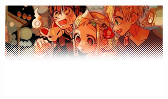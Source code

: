 ![alt text](https://github.com/juniebugs/juniebugs/blob/60419bf545d5b23c0e60a3f0960ed1c183f990b9/bannermask.webp)
